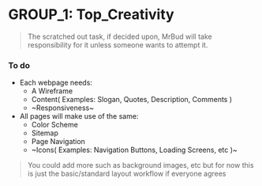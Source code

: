 # GROUP_1: Top_Creativity
> The scratched out task, if decided upon, MrBud will take responsibility for it unless someone wants to attempt it.
### To do
* Each webpage needs:
  * A Wireframe
  * Content( Examples: Slogan, Quotes, Description, Comments )
  * ~Responsiveness~
* All pages will make use of the same:
  * Color Scheme
  * Sitemap
  * Page Navigation
  * ~Icons( Examples: Navigation Buttons, Loading Screens, etc )~
  
> You could add more such as background images, etc but for now this is just the basic/standard layout workflow if everyone agrees

